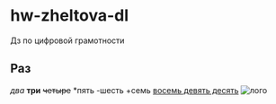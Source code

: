 # hw-zheltova-dl
Дз по цифровой грамотности 
## Раз
*два*
**три**
~~четыре~~
*пять 
-шесть 
+семь 
[восемь девять десять](https://www.hse.ru/ba/philology/timetable?fromdate=2018.11.05&todate=2018.11.10&groupoid=9082&receiverType=3&timetable-courses=1&timetable-groups=9082)
![лого](https://avatars.mds.yandex.net/get-pdb/251121/a851b38a-e4e7-47f5-933f-f9a3e4d032e8/s1200)
